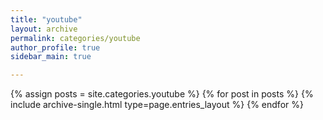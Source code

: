 ```yaml
---
title: "youtube"
layout: archive
permalink: categories/youtube
author_profile: true
sidebar_main: true

---
```



{% assign posts = site.categories.youtube %}
{% for post in posts %} {% include archive-single.html type=page.entries_layout %} {% endfor %}
